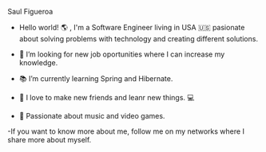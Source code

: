   Saul Figueroa 
 - Hello world! 🌎  , I'm a Software Engineer living in USA 🇺🇸 pasionate about solving problems with technology and creating different solutions.

- 👀 I’m looking for new job oportunities where I can increase my knowledge. 
- 📚 I’m currently learning Spring and Hibernate.
- 💞 I love to make new friends and leanr new things. 💻
- 🎵 Passionate about music and video games.

 -If you want to know more about me, follow me on my networks where I share more about myself.
 
 
<!---
Saul-Figueroa/Saul-Figueroa is a ✨ special ✨ repository because its `README.md` (this file) appears on your GitHub profile.
You can click the Preview link to take a look at your changes.
--->
